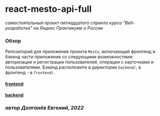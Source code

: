 # react-mesto-api-full
*самостоятельный проект пятнадцатого спринта курса "Веб-разработка" на Яндекс Практикуме о России*

### Обзор
Репозиторий для приложения проекта `Mesto`, включающий фронтенд и бэкенд части приложения со следующими возможностями: авторизации и регистрации пользователей, операции с карточками и пользователями. Бэкенд расположите в директории `backend/`, а фронтенд - в `frontend/`.

#### [frontend](https://mesto.dolganev.nomoredomains.xyz/)
#### [backend](https://api.mesto.dolganev.nomoredomains.xyz/)

###  _автор Долганёв Евгений, 2022_
